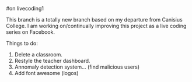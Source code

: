 #on livecoding1

This branch is a totally new branch based on my departure from Canisius College. I am working on/continually improving this project as a live coding series on Facebook.

Things to do:

1. Delete a classroom.
2. Restyle the teacher dashboard.
3. Annomaly detection system... (find malicious users)
4. Add font awesome (logos)
